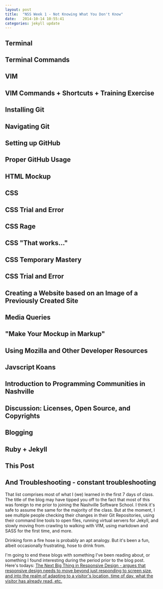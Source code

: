 ```yaml
---
layout: post
title:  "NSS Week 1 - Not Knowing What You Don't Know"
date:   2014-10-14 10:55:41
categories: jekyll update
---
```


## Terminal

## Terminal Commands

## VIM

## VIM Commands + Shortcuts + Training Exercise

## Installing Git

## Navigating Git

## Setting up GitHub

## Proper GitHub Usage

## HTML Mockup

## CSS

## CSS Trial and Error

## CSS Rage

## CSS "That works..."

## CSS Temporary Mastery

## CSS Trial and Error

## Creating a Website based on an Image of a Previously Created Site

## Media Queries

## "Make Your Mockup in Markup"

## Using Mozilla and Other Developer Resources

## Javscript Koans

## Introduction to Programming Communities in Nashville

## Discussion: Licenses, Open Source, and Copyrights

## Blogging

## Ruby + Jekyll

## This Post

## And Troubleshooting - constant troubleshooting

That list comprises most of what I (we) learned in the first 7 days of class.  The title of the blog may have tipped you off to the fact that most of this was foreign to me prior to joining the Nashville Software School.  I think it's safe to assume the same for the majority of the class.  But at the moment, I see multiple people checking their changes in their Git Repositories, using their command line tools to open files, running virtual servers for Jekyll, and slowly moving from crawling to walking with VIM, using markdown and SASS for the first time, and more.

Drinking form a fire hose is probably an apt analogy.  But it's been a fun, albeit occasionally frustrating, hose to drink from.

I'm going to end these blogs with something I've been reading about, or something I found interesting during the period prior to the blog post.  Here's todays: <a href="http://www.fastcodesign.com/3036091/the-next-big-thing-in-responsive-design">The Next Big Thing in Responsive Design - argues that responsive design needs to move beyond just responding to screen size, and into the realm of adapting to a visitor's location, time of day, what the visitor has already read, etc.</a>
